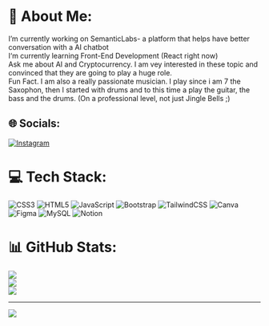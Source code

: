 # 💫 About Me:
I’m currently working on SemanticLabs- a platform that helps have better conversation with a AI chatbot <br>I‘m currently learning Front-End Development (React right now)<br>Ask me about AI and Cryptocurrency. I am vey interested in these topic and convinced that they are going to play a huge role.<br>Fun Fact. I  am also a really passionate musician. I play since i am 7 the Saxophon, then I started with drums and to this time a play the guitar, the bass and the drums. (On a professional level, not just Jingle Bells ;)<br>


## 🌐 Socials:
[![Instagram](https://img.shields.io/badge/Instagram-%23E4405F.svg?logo=Instagram&logoColor=white)](https://instagram.com/Hakane_f_e) 

# 💻 Tech Stack:
![CSS3](https://img.shields.io/badge/css3-%231572B6.svg?style=for-the-badge&logo=css3&logoColor=white) ![HTML5](https://img.shields.io/badge/html5-%23E34F26.svg?style=for-the-badge&logo=html5&logoColor=white) ![JavaScript](https://img.shields.io/badge/javascript-%23323330.svg?style=for-the-badge&logo=javascript&logoColor=%23F7DF1E) ![Bootstrap](https://img.shields.io/badge/bootstrap-%23563D7C.svg?style=for-the-badge&logo=bootstrap&logoColor=white) ![TailwindCSS](https://img.shields.io/badge/tailwindcss-%2338B2AC.svg?style=for-the-badge&logo=tailwind-css&logoColor=white) ![Canva](https://img.shields.io/badge/Canva-%2300C4CC.svg?style=for-the-badge&logo=Canva&logoColor=white) 	![Figma](https://img.shields.io/badge/figma-%23F24E1E.svg?style=for-the-badge&logo=figma&logoColor=white) ![MySQL](https://img.shields.io/badge/mysql-%2300f.svg?style=for-the-badge&logo=mysql&logoColor=white) ![Notion](https://img.shields.io/badge/Notion-%23000000.svg?style=for-the-badge&logo=notion&logoColor=white)
# 📊 GitHub Stats:
![](https://github-readme-stats.vercel.app/api?username=Pale44&theme=dark&hide_border=false&include_all_commits=true&count_private=true)<br/>
![](https://github-readme-streak-stats.herokuapp.com/?user=Pale44&theme=dark&hide_border=false)<br/>
![](https://github-readme-stats.vercel.app/api/top-langs/?username=Pale44&theme=dark&hide_border=false&include_all_commits=true&count_private=true&layout=compact)

---
[![](https://visitcount.itsvg.in/api?id=Pale44&icon=0&color=0)](https://visitcount.itsvg.in)

<!-- Proudly created with GPRM ( https://gprm.itsvg.in ) -->
